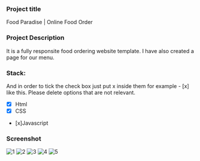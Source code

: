 ### Project title
Food Paradise | Online Food Order

### Project Description
It is a fully responsite food ordering website template. I have also created a page for our menu. 


### Stack:  
And in order to tick the check box just put x inside them for example - [x] like this. Please delete options that are not relevant.

- [x] Html
- [x] CSS
- [x]Javascript


### Screenshot

![1](https://user-images.githubusercontent.com/85051124/167567908-46c7f369-58c7-4c66-b483-bfa206ba384d.png)
![2](https://user-images.githubusercontent.com/85051124/167567926-262277cb-8fc6-4a47-9471-6f7794a3ccb7.png)
![3](https://user-images.githubusercontent.com/85051124/167567859-57415e7c-8398-4f74-a1bc-54da260b3b6f.png)
![4](https://user-images.githubusercontent.com/85051124/167567893-5b054166-6a14-47ac-9a6c-03245b77718f.png)
![5](https://user-images.githubusercontent.com/85051124/167567902-6c8ef753-291b-4fdb-90b8-925759069fdb.png)
